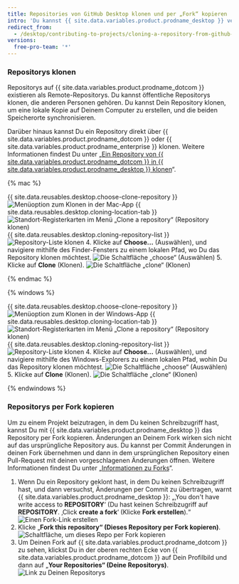 ```yaml
---
title: Repositories von GitHub Desktop klonen und per „Fork“ kopieren
intro: 'Du kannst {{ site.data.variables.product.prodname_desktop }} verwenden, um Repositorys von {{ site.data.variables.product.prodname_dotcom }} zu klonen und per Fork zu kopieren.'
redirect_from:
  - /desktop/contributing-to-projects/cloning-a-repository-from-github-desktop
versions:
  free-pro-team: '*'
---
```


### Repositorys klonen
Repositorys auf {{ site.data.variables.product.prodname_dotcom }} existieren als Remote-Repositorys.  Du kannst öffentliche Repositorys klonen, die anderen Personen gehören. Du kannst Dein Repository klonen, um eine lokale Kopie auf Deinem Computer zu erstellen, und die beiden Speicherorte synchronisieren.

Darüber hinaus kannst Du ein Repository direkt über {{ site.data.variables.product.prodname_dotcom }} oder {{ site.data.variables.product.prodname_enterprise }} klonen. Weitere Informationen findest Du unter „[Ein Repository von {{ site.data.variables.product.prodname_dotcom }} in {{ site.data.variables.product.prodname_desktop }} klonen](/desktop/guides/contributing-to-projects/cloning-a-repository-from-github-to-github-desktop/)“.

{% mac %}

{{ site.data.reusables.desktop.choose-clone-repository }}
  ![Menüoption zum Klonen in der Mac-App](/assets/images/help/desktop/clone-file-menu-mac.png)
{{ site.data.reusables.desktop.cloning-location-tab }}
  ![Standort-Registerkarten im Menü „Clone a repository“ (Repository klonen)](/assets/images/help/desktop/choose-repository-location-mac.png)
{{ site.data.reusables.desktop.cloning-repository-list }}
  ![Repository-Liste klonen](/assets/images/help/desktop/clone-a-repository-list-mac.png)
4. Klicke auf **Choose...** (Auswählen), und navigiere mithilfe des Finder-Fensters zu einem lokalen Pfad, wo Du das Repository klonen möchtest. ![Die Schaltfläche „choose“ (Auswählen)](/assets/images/help/desktop/clone-choose-button-mac.png)
5. Klicke auf **Clone** (Klonen). ![Die Schaltfläche „clone“ (Klonen)](/assets/images/help/desktop/clone-button-mac.png)

{% endmac %}

{% windows %}

{{ site.data.reusables.desktop.choose-clone-repository }}
  ![Menüoption zum Klonen in der Windows-App](/assets/images/help/desktop/clone-file-menu-windows.png)
{{ site.data.reusables.desktop.cloning-location-tab }}
  ![Standort-Registerkarten im Menü „Clone a repository“ (Repository klonen)](/assets/images/help/desktop/choose-repository-location-win.png)
{{ site.data.reusables.desktop.cloning-repository-list }}
  ![Repository-Liste klonen](/assets/images/help/desktop/clone-a-repository-list-win.png)
4. Klicke auf **Choose...** (Auswählen), und navigiere mithilfe des Windows-Explorers zu einem lokalen Pfad, wohin Du das Repository klonen möchtest. ![Die Schaltfläche „choose“ (Auswählen)](/assets/images/help/desktop/clone-choose-button-win.png)
5. Klicke auf **Clone** (Klonen). ![Die Schaltfläche „clone“ (Klonen)](/assets/images/help/desktop/clone-button-win.png)

{% endwindows %}

### Repositorys per Fork kopieren
Um zu einem Projekt beizutragen, in dem Du keinen Schreibzugriff hast, kannst Du mit {{ site.data.variables.product.prodname_desktop }} das Repository per Fork kopieren. Änderungen an Deinem Fork wirken sich nicht auf das ursprüngliche Repository aus. Du kannst per Commit Änderungen in deinen Fork übernehmen und dann in dem ursprünglichen Repository einen Pull-Request mit deinen vorgeschlagenen Änderungen öffnen. Weitere Informationen findest Du unter „[Informationen zu Forks](/github/collaborating-with-issues-and-pull-requests/about-forks)“.

1. Wenn Du ein Repository geklont hast, in dem Du keinen Schreibzugriff hast, und dann versuchst, Änderungen per Commit zu übertragen, warnt {{ site.data.variables.product.prodname_desktop }}: „‚You don't have write access to **REPOSITORY**‘ (Du hast keinen Schreibzugriff auf **REPOSITORY**. ‚Click **create a fork**‘ (Klicke **Fork erstellen**).“ ![Einen Fork-Link erstellen](/assets/images/help/desktop/create-a-fork.png)
3. Klicke „**Fork this repository“ (Dieses Repository per Fork kopieren)**. ![Schaltfläche, um dieses Repo per Fork kopieren](/assets/images/help/desktop/fork-this-repo-button.png)
4. Um Deinen Fork auf {{ site.data.variables.product.prodname_dotcom }} zu sehen, klickst Du in der oberen rechten Ecke von {{ site.data.variables.product.prodname_dotcom }} auf Dein Profilbild und dann auf „**Your Repositories“ (Deine Repositorys)**. ![Link zu Deinen Repositorys](/assets/images/help/profile/your-repositories.png)
